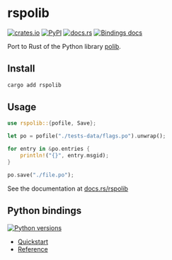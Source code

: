 # rspolib

[![crates.io](https://img.shields.io/crates/v/rspolib?logo=rust)](https://crates.io/crates/rspolib) [![PyPI](https://img.shields.io/pypi/v/rspolib?logo=pypi&logoColor=white)](https://pypi.org/project/rspolib) [![docs.rs](https://img.shields.io/docsrs/rspolib?logo=docs.rs)](https://docs.rs/rspolib) [![Bindings docs](https://img.shields.io/badge/bindings-docs-blue?logo=python&logoColor=white)](https://github.com/mondeja/rspolib/blob/master/python/REFERENCE.md)

Port to Rust of the Python library [polib].

## Install

```bash
cargo add rspolib
```

## Usage

```rust
use rspolib::{pofile, Save};

let po = pofile("./tests-data/flags.po").unwrap();

for entry in &po.entries {
    println!("{}", entry.msgid);
}

po.save("./file.po");
```

See the documentation at [docs.rs/rspolib](https://docs.rs/rspolib)

## Python bindings

[![Python versions](https://img.shields.io/pypi/pyversions/rspolib?logo=python&logoColor=white)](https://pypi.org/project/rspolib/#files)

- [Quickstart](https://github.com/mondeja/rspolib/tree/master/python#readme)
- [Reference](https://github.com/mondeja/rspolib/blob/master/python/REFERENCE.md)

[polib]: https://github.com/izimobil/polib
